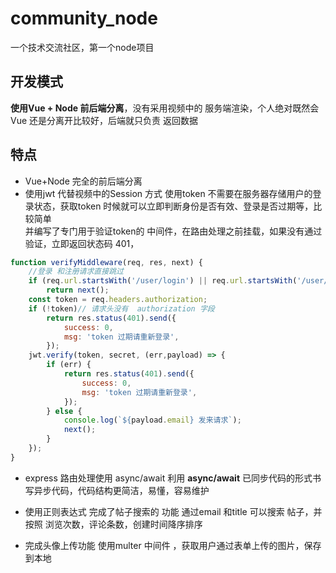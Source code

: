# community_node
一个技术交流社区，第一个node项目

## 开发模式
**使用Vue + Node 前后端分离**，没有采用视频中的 服务端渲染，个人绝对既然会Vue 还是分离开比较好，后端就只负责 返回数据


## 特点
- Vue+Node 完全的前后端分离
- 使用jwt 代替视频中的Session 方式
使用token 不需要在服务器存储用户的登录状态，获取token 时候就可以立即判断身份是否有效、登录是否过期等，比较简单  
并编写了专门用于验证token的 中间件，在路由处理之前挂载，如果没有通过验证，立即返回状态码 401，
```js
function verifyMiddleware(req, res, next) {
    //登录 和注册请求直接跳过
    if (req.url.startsWith('/user/login') || req.url.startsWith('/user/register'))
        return next();
    const token = req.headers.authorization;
    if (!token)// 请求头没有  authorization 字段
        return res.status(401).send({
            success: 0,
            msg: 'token 过期请重新登录',
        });
    jwt.verify(token, secret, (err,payload) => {
        if (err) {
            return res.status(401).send({
                success: 0,
                msg: 'token 过期请重新登录',
            });
        } else {
            console.log(`${payload.email} 发来请求`);
            next();
        }
    });
}
```
- express 路由处理使用 async/await
利用 **async/await** 已同步代码的形式书写异步代码，代码结构更简洁，易懂，容易维护


-  使用正则表达式 完成了帖子搜索的 功能
通过email 和title 可以搜索 帖子，并按照 浏览次数，评论条数，创建时间降序排序

- 完成头像上传功能
 使用multer 中间件 ，获取用户通过表单上传的图片，保存到本地